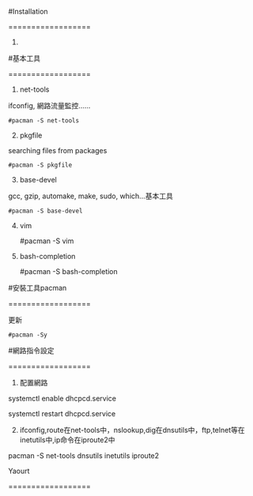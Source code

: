 #Installation

==================

1. 


#基本工具

==================

1. net-tools

ifconfig, 網路流量監控......

	#pacman -S net-tools

2. pkgfile

searching files from packages

	#pacman -S pkgfile

3. base-devel

gcc, gzip, automake, make, sudo, which...基本工具

	#pacman -S base-devel

4. vim

	#pacman -S vim

5. bash-completion

	#pacman -S bash-completion



#安裝工具pacman

==================

更新
	
	#pacman -Sy



#網路指令設定

==================

1. 配置網路

systemctl enable dhcpcd.service

systemctl restart dhcpcd.service

2. ifconfig,route在net-tools中，nslookup,dig在dnsutils中，ftp,telnet等在inetutils中,ip命令在iproute2中

pacman -S net-tools dnsutils inetutils iproute2

Yaourt

==================


